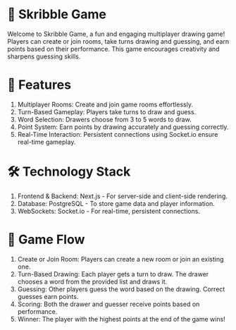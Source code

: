 # 🎨 Skribble Game
Welcome to Skribble Game, a fun and engaging multiplayer drawing game! Players can create or join rooms, take turns drawing and guessing, and earn points based on their performance. This game encourages creativity and sharpens guessing skills.

# 🚀 Features
1. Multiplayer Rooms: Create and join game rooms effortlessly.
2. Turn-Based Gameplay: Players take turns to draw and guess.
3. Word Selection: Drawers choose from 3 to 5 words to draw.
4. Point System: Earn points by drawing accurately and guessing correctly.
5. Real-Time Interaction: Persistent connections using Socket.io ensure real-time gameplay.
   
# 🛠️ Technology Stack
1. Frontend & Backend: Next.js - For server-side and client-side rendering.
2. Database: PostgreSQL - To store game data and player information.
3. WebSockets: Socket.io - For real-time, persistent connections.

# 🎯 Game Flow
1. Create or Join Room: Players can create a new room or join an existing one.
2. Turn-Based Drawing: Each player gets a turn to draw. The drawer chooses a word from the provided list and draws it.
3. Guessing: Other players guess the word based on the drawing. Correct guesses earn points.
4. Scoring: Both the drawer and guesser receive points based on performance.
5. Winner: The player with the highest points at the end of the game wins!
